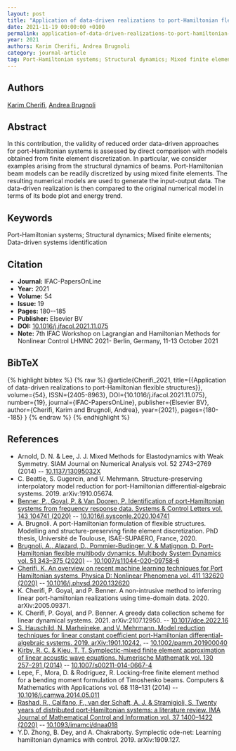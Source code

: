 ```yaml
---
layout: post
title: "Application of data-driven realizations to port-Hamiltonian flexible structures"
date: 2021-11-19 00:00:00 +0100
permalink: application-of-data-driven-realizations-to-port-hamiltonian-flexible-structures
year: 2021
authors: Karim Cherifi, Andrea Brugnoli
category: journal-article
tag: Port-Hamiltonian systems; Structural dynamics; Mixed finite elements; Data-driven systems identification
---
```

 
## Authors
[Karim Cherifi](authors/karim-cherifi), [Andrea Brugnoli](authors/andrea-brugnoli)
 
## Abstract
In this contribution, the validity of reduced order data-driven approaches for port-Hamiltonian systems is assessed by direct comparison with models obtained from finite element discretization. In particular, we consider examples arising from the structural dynamics of beams. Port-Hamiltonian beam models can be readily discretized by using mixed finite elements. The resulting numerical models are used to generate the input-output data. The data-driven realization is then compared to the original numerical model in terms of its bode plot and energy trend.
 
## Keywords
Port-Hamiltonian systems; Structural dynamics; Mixed finite elements; Data-driven systems identification
 
## Citation
- **Journal:** IFAC-PapersOnLine
- **Year:** 2021
- **Volume:** 54
- **Issue:** 19
- **Pages:** 180--185
- **Publisher:** Elsevier BV
- **DOI:** [10.1016/j.ifacol.2021.11.075](https://doi.org/10.1016/j.ifacol.2021.11.075)
- **Note:** 7th IFAC Workshop on Lagrangian and Hamiltonian Methods for Nonlinear Control LHMNC 2021- Berlin, Germany, 11-13 October 2021
 
## BibTeX
{% highlight bibtex %}
{% raw %}
@article{Cherifi_2021,
  title={{Application of data-driven realizations to port-Hamiltonian flexible structures}},
  volume={54},
  ISSN={2405-8963},
  DOI={10.1016/j.ifacol.2021.11.075},
  number={19},
  journal={IFAC-PapersOnLine},
  publisher={Elsevier BV},
  author={Cherifi, Karim and Brugnoli, Andrea},
  year={2021},
  pages={180--185}
}
{% endraw %}
{% endhighlight %}
 
## References
- Arnold, D. N. & Lee, J. J. Mixed Methods for Elastodynamics with Weak Symmetry. SIAM Journal on Numerical Analysis vol. 52 2743–2769 (2014) -- [10.1137/13095032X](https://doi.org/10.1137/13095032X)
- C. Beattie, S. Gugercin, and V. Mehrmann. Structure-preserving interpolatory model reduction for port-Hamiltonian differential-algebraic systems. 2019. arXiv:1910.05674.
- [Benner, P., Goyal, P. & Van Dooren, P. Identification of port-Hamiltonian systems from frequency response data. Systems &amp; Control Letters vol. 143 104741 (2020)](identification-of-port-hamiltonian-systems-from-frequency-response-data) -- [10.1016/j.sysconle.2020.104741](https://doi.org/10.1016/j.sysconle.2020.104741)
- A. Brugnoli. A port-Hamiltonian formulation of flexible structures. Modelling and structure-preserving finite element discretization. PhD thesis, Université de Toulouse, ISAE-SUPAERO, France, 2020.
- [Brugnoli, A., Alazard, D., Pommier-Budinger, V. & Matignon, D. Port-Hamiltonian flexible multibody dynamics. Multibody System Dynamics vol. 51 343–375 (2020)](port-hamiltonian-flexible-multibody-dynamics) -- [10.1007/s11044-020-09758-6](https://doi.org/10.1007/s11044-020-09758-6)
- [Cherifi, K. An overview on recent machine learning techniques for Port Hamiltonian systems. Physica D: Nonlinear Phenomena vol. 411 132620 (2020)](an-overview-on-recent-machine-learning-techniques-for-port-hamiltonian-systems) -- [10.1016/j.physd.2020.132620](https://doi.org/10.1016/j.physd.2020.132620)
- K. Cherifi, P. Goyal, and P. Benner. A non-intrusive method to inferring linear port-hamiltonian realizations using time-domain data. 2020. arXiv:2005.09371.
- K. Cherifi, P. Goyal, and P. Benner. A greedy data collection scheme for linear dynamical systems. 2021. arXiv:2107.12950. -- [10.1017/dce.2022.16](https://doi.org/10.1017/dce.2022.16)
- [S. Hauschild, N. Marheineke, and V. Mehrmann. Model reduction techniques for linear constant coefficient port-Hamiltonian differential-algebraic systems. 2019. arXiv:1901.10242.](model-reduction-techniques-for-port-hamiltonian-differential-algebraic-systems) -- [10.1002/pamm.201900040](https://doi.org/10.1002/pamm.201900040)
- [Kirby, R. C. & Kieu, T. T. Symplectic-mixed finite element approximation of linear acoustic wave equations. Numerische Mathematik vol. 130 257–291 (2014)](symplectic-mixed-finite-element-approximation-of-linear-acoustic-wave-equations) -- [10.1007/s00211-014-0667-4](https://doi.org/10.1007/s00211-014-0667-4)
- Lepe, F., Mora, D. & Rodríguez, R. Locking-free finite element method for a bending moment formulation of Timoshenko beams. Computers &amp; Mathematics with Applications vol. 68 118–131 (2014) -- [10.1016/j.camwa.2014.05.011](https://doi.org/10.1016/j.camwa.2014.05.011)
- [Rashad, R., Califano, F., van der Schaft, A. J. & Stramigioli, S. Twenty years of distributed port-Hamiltonian systems: a literature review. IMA Journal of Mathematical Control and Information vol. 37 1400–1422 (2020)](twenty-years-of-distributed-port-hamiltonian-systems-a-literature-review) -- [10.1093/imamci/dnaa018](https://doi.org/10.1093/imamci/dnaa018)
- Y.D. Zhong, B. Dey, and A. Chakraborty. Symplectic ode-net: Learning hamiltonian dynamics with control. 2019. arXiv:1909.127.


